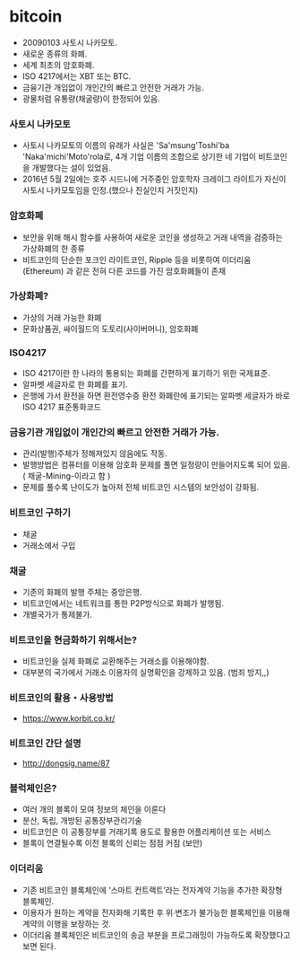 # bitcoin
* 20090103 사토시 나카모토.
* 새로운 종류의 화폐.
* 세계 최초의 암호화폐.
* ISO 4217에서는 XBT 또는 BTC.
* 금융기관 개입없이 개인간의 빠르고 안전한 거래가 가능.
* 광물처럼 유통량(채굴량)이 한정되어 있음.

### 사토시 나카모토
* 사토시 나카모토의 이름의 유래가 사실은 
 'Sa'msung'Toshi'ba 'Naka'michi'Moto'rola로, 
 4개 기업 이름의 조합으로 상기한 네 기업이 비트코인을 개발했다는 설이 있었음.
* 2016년 5월 2일에는 호주 시드니에 거주중인 
 암호학자 크레이그 라이트가 자신이 사토시 나카모토임을 인정.(했으나 진실인지 거짓인지)

### 암호화폐
* 보안을 위해 해시 함수를 사용하여 새로운 코인을 생성하고 거래 내역을 검증하는 가상화폐의 한 종류
* 비트코인의 단순한 포크인 라이트코인, Ripple 등을 비롯하여 이더리움(Ethereum) 과 같은 전혀 다른 코드를 가진 암호화폐들이 존재

### 가상화폐?
* 가상의 거래 가능한 화폐
* 문화상품권, 싸이월드의 도토리(사이버머니), 암호화폐

### ISO4217
* ISO 4217이란 한 나라의 통용되는 화폐를 간편하게 표기하기 위한 국제표준. 
* 알파벳 세글자로 한 화폐를 표기. 
* 은행에 가서 환전을 하면 환전영수증 환전 화폐란에 
표기되는 알파벳 세글자가 바로 ISO 4217 표준통화코드

### 금융기관 개입없이 개인간의 빠르고 안전한 거래가 가능.

* 관리(발행)주체가 정해져있지 않음에도 작동.
* 발행방법은 컴퓨터를 이용해 암호화 문제를 풀면 
 일정량이 만들어지도록 되어 있음.( 채굴-Mining-이라고 함 )
* 문제를 풀수록 난이도가 높아져 전체 비트코인 시스템의 보안성이 강화됨.

### 비트코인 구하기
* 채굴
* 거래소에서 구입

### 채굴
* 기존의 화폐의 발행 주체는 중앙은행.
* 비트코인에서는 네트워크를 통한 P2P방식으로 화폐가 발행됨.
* 개별국가가 통제불가.

### 비트코인을 현금화하기 위해서는?
* 비트코인을 실제 화폐로 교환해주는 거래소를 이용해야함.
* 대부분의 국가에서 거래소 이용자의 실명확인을 강제하고 있음. (범죄 방지,,)

### 비트코인의 활용・사용방법 
* https://www.korbit.co.kr/

### 비트코인 간단 설명
* http://dongsig.name/87

### 블럭체인은?
* 여러 개의 블록이 모여 정보의 체인을 이룬다
* 분산, 독립, 개방된 공통장부관리기술
* 비트코인은 이 공통장부를 거래기록 용도로 활용한 어플리케이션 또는 서비스
* 블록이 연결될수록 이전 블록의 신뢰는 점점 커짐 (보안)
 
### 이더리움
* 기존 비트코인 블록체인에 ‘스마트 컨트랙트’라는 전자계약 기능을 추가한 확장형 블록체인.
* 이용자가 원하는 계약을 전자화해 기록한 후 위∙변조가 불가능한 블록체인을 이용해 계약의 이행을 보장하는 것.
* 이더리움 블록체인은 비트코인의 송금 부분을 프로그래밍이 가능하도록 확장했다고 보면 된다.
